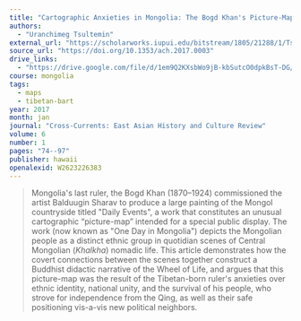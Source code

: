 ```yaml
---
title: "Cartographic Anxieties in Mongolia: The Bogd Khan's Picture-Map"
authors:
  - "Uranchimeg Tsultemin"
external_url: "https://scholarworks.iupui.edu/bitstream/1805/21288/1/Tsultem_Cartographic.pdf"
source_url: "https://doi.org/10.1353/ach.2017.0003"
drive_links:
  - "https://drive.google.com/file/d/1em9Q2KXsbWo9jB-kbSutcO0dpkBsT-DG/view?usp=drivesdk"
course: mongolia
tags:
  - maps
  - tibetan-bart
year: 2017
month: jan
journal: "Cross-Currents: East Asian History and Culture Review"
volume: 6
number: 1
pages: "74--97"
publisher: hawaii
openalexid: W2623226383
---
```


> Mongolia's last ruler, the Bogd Khan (1870–1924) commissioned the artist Balduugin Sharav to produce a large painting of the Mongol countryside titled "Daily Events", a work that constitutes an unusual cartographic “picture-map” intended for a special public display.
> The work (now known as "One Day in Mongolia") depicts the Mongolian people as a distinct ethnic group in quotidian scenes of Central Mongolian (*Khalkha*) nomadic life.
> This article demonstrates how the covert connections between the scenes together construct a Buddhist didactic narrative of the Wheel of Life, and argues that this picture-map was the result of the Tibetan-born ruler's anxieties over ethnic identity, national unity, and the survival of his people, who strove for independence from the Qing, as well as their safe positioning vis-a-vis new political neighbors.

